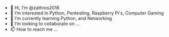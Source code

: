 - 👋 Hi, I’m @zathros2018
- 👀 I’m interested in Python, Pentesting, Raspberry Pi's, Computer Gaming
- 🌱 I’m currently learning Python, and Networking
- 💞️ I’m looking to collaborate on ...
- 📫 How to reach me ...

<!---
zathros2018/zathros2018 is a ✨ special ✨ repository because its `README.md` (this file) appears on your GitHub profile.
You can click the Preview link to take a look at your changes.
--->
